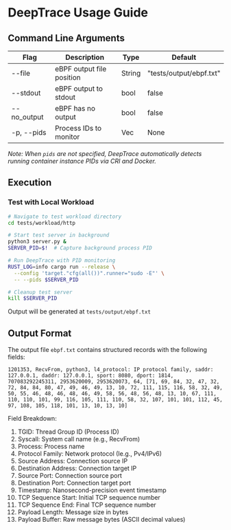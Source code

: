 # DeepTrace Usage Guide

## Command Line Arguments

|    Flag     |        Description        |   Type   |         Default         | 
| ----------- | ------------------------- | -------- | ----------------------- |
| --file      | eBPF output file position | String   | "tests/output/ebpf.txt" |
| --stdout    | eBPF output to stdout     | bool     | false                   |
| --no_output | eBPF has no output        | bool     | false                   |
| -p, --pids  | Process IDs to monitor    | Vec<u32> | None                    |


*Note: When `pids` are not specified, DeepTrace automatically detects running container instance PIDs via CRI and Docker.*

## Execution

### Test with Local Workload

```bash
# Navigate to test workload directory
cd tests/workload/http

# Start test server in background
python3 server.py &
SERVER_PID=$!  # Capture background process PID

# Run DeepTrace with PID monitoring
RUST_LOG=info cargo run --release \
  --config 'target."cfg(all())".runner="sudo -E"' \
  -- --pids $SERVER_PID

# Cleanup test server
kill $SERVER_PID
```

Output will be generated at `tests/output/ebpf.txt`

## Output Format

The output file `ebpf.txt` contains structured records with the following fields:
```plaintext
1201353, RecvFrom, python3, l4_protocol: IP protocol family, saddr: 127.0.0.1, daddr: 127.0.0.1, sport: 8080, dport: 1814, 707083292245311, 2953620009, 2953620073, 64, [71, 69, 84, 32, 47, 32, 72, 84, 84, 80, 47, 49, 46, 49, 13, 10, 72, 111, 115, 116, 58, 32, 49, 50, 55, 46, 48, 46, 48, 46, 49, 58, 56, 48, 56, 48, 13, 10, 67, 111, 110, 110, 101, 99, 116, 105, 111, 110, 58, 32, 107, 101, 101, 112, 45, 97, 108, 105, 118, 101, 13, 10, 13, 10]
```

Field Breakdown:
1. TGID: Thread Group ID (Process ID)
2. Syscall: System call name (e.g., RecvFrom)
3. Process: Process name
4. Protocol Family: Network protocol (Ie.g., Pv4/IPv6)
5. Source Address: Connection source IP
6. Destination Address: Connection target IP
7. Source Port: Connection source port
8. Destination Port: Connection target port
9. Timestamp: Nanosecond-precision event timestamp
10. TCP Sequence Start: Initial TCP sequence number
11. TCP Sequence End: Final TCP sequence number
12. Payload Length: Message size in bytes
13. Payload Buffer: Raw message bytes (ASCII decimal values)